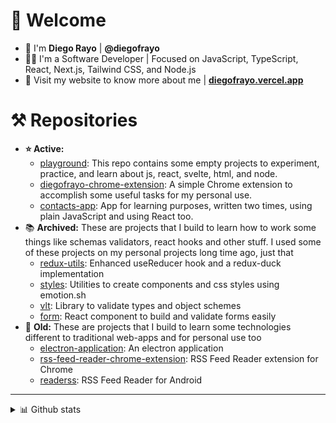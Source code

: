 # 👋 Welcome 

- 👤  I'm **Diego Rayo** | **@diegofrayo**
- 👨‍💻  I'm a Software Developer | Focused on JavaScript, TypeScript, React, Next.js, Tailwind CSS, and Node.js
- 🔗  Visit my website to know more about me | **[diegofrayo.vercel.app](http://diegofrayo.vercel.app)**

# ⚒️ Repositories

- **⭐ Active:**
  - [playground](https://github.com/diegofrayo/playground): This repo contains some empty projects to experiment, practice, and learn about js, react, svelte, html, and node.
  - [diegofrayo-chrome-extension](https://github.com/diegofrayo/diegofrayo-chrome-extension): A simple Chrome extension to accomplish some useful tasks for my personal use.
  - [contacts-app](https://github.com/diegofrayo/contacts-app): App for learning purposes, written two times, using plain JavaScript and using React too.
- 📚 **Archived:** These are projects that I build to learn how to work some things like schemas validators, react hooks and other stuff. I used some of these projects on my personal projects long time ago, just that
  - [redux-utils](https://github.com/diegofrayo/redux-utils): Enhanced useReducer hook and a redux-duck implementation
  - [styles](https://github.com/diegofrayo/styles): Utilities to create components and css styles using emotion.sh
  - [vlt](https://github.com/diegofrayo/vlt): Library to validate types and object schemes
  - [form](https://github.com/diegofrayo/form): React component to build and validate forms easily
- 🤖 **Old:** These are projects that I build to learn some technologies different to traditional web-apps and for personal use too
  - [electron-application](https://github.com/diegofrayo/electron-application): An electron application
  - [rss-feed-reader-chrome-extension](https://github.com/diegofrayo/rss-feed-reader-chrome-extension): RSS Feed Reader extension for Chrome
  - [readerss](https://github.com/diegofrayo/readerss): RSS Feed Reader for Android

---

<details> 
  <summary>📊 Github stats</summary>
  <br>
  <img src="https://github-readme-stats-sigma-five.vercel.app/api?username=diegofrayo&count_private=true&show_icons=true&theme=dracula" alt="GitHub Stats" align="top" style="max-width:100%;">
</details>

